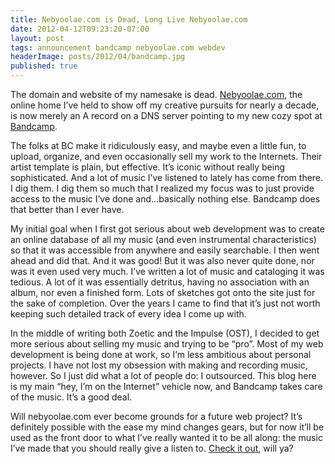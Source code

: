 ```yaml
---
title: Nebyoolae.com is Dead, Long Live Nebyoolae.com
date: 2012-04-12T09:23:20-07:00
layout: post
tags: announcement bandcamp nebyoolae.com webdev
headerImage: posts/2012/04/bandcamp.jpg
published: true
---
```

The domain and website of my namesake is dead. [Nebyoolae.com](http://nebyoolae.com), the online home I&#8217;ve held to show off my creative pursuits for nearly a decade, is now merely an A record on a DNS server pointing to my new cozy spot at [Bandcamp](http://bandcamp.com).

<!--more-->

The folks at BC make it ridiculously easy, and maybe even a little fun, to upload, organize, and even occasionally sell my work to the Internets. Their artist template is plain, but effective. It&#8217;s iconic without really being sophisticated. And a lot of music I&#8217;ve listened to lately has come from there. I dig them. I dig them so much that I realized my focus was to just provide access to the music I&#8217;ve done and&#8230;basically nothing else. Bandcamp does that better than I ever have.

My initial goal when I first got serious about web development was to create an online database of all my music (and even instrumental characteristics) so that it was accessible from anywhere and easily searchable. I then went ahead and did that. And it was good! But it was also never quite done, nor was it even used very much. I&#8217;ve written a lot of music and cataloging it was tedious. A lot of it was essentially detritus, having no association with an album, nor even a finished form. Lots of sketches got onto the site just for the sake of completion. Over the years I came to find that it&#8217;s just not worth keeping such detailed track of every idea I come up with.

In the middle of writing both Zoetic and the Impulse (OST), I decided to get more serious about selling my music and trying to be &#8220;pro&#8221;. Most of my web development is being done at work, so I&#8217;m less ambitious about personal projects. I have not lost my obsession with making and recording music, however. So I just did what a lot of people do: I outsourced. This blog here is my main &#8220;hey, I&#8217;m on the Internet&#8221; vehicle now, and Bandcamp takes care of the music. It&#8217;s a good deal.

Will nebyoolae.com ever become grounds for a future web project? It&#8217;s definitely possible with the ease my mind changes gears, but for now it&#8217;ll be used as the front door to what I&#8217;ve really wanted it to be all along: the music I&#8217;ve made that you should really give a listen to. [Check it out](http://nebyoolae.com), will ya?

